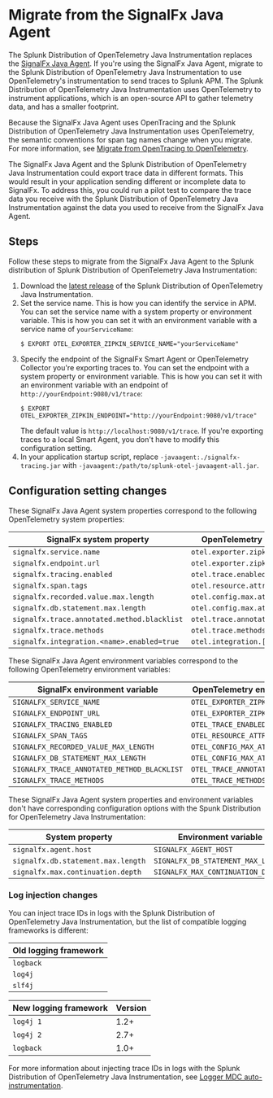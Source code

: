 # Migrate from the SignalFx Java Agent

The Splunk Distribution of OpenTelemetry Java Instrumentation replaces the
[SignalFx Java Agent](https://github.com/signalfx/signalfx-java-tracing).
If you're using the SignalFx Java Agent, migrate to the Splunk Distribution of
OpenTelemetry Java Instrumentation to use OpenTelemetry's instrumentation to
send traces to Splunk APM. The Splunk Distribution of OpenTelemetry Java
Instrumentation uses OpenTelemetry to instrument applications, which is an
open-source API to gather telemetry data, and has a smaller footprint.

Because the SignalFx Java Agent uses OpenTracing and the Splunk Distribution
of OpenTelemetry Java Instrumentation uses OpenTelemetry, the semantic
conventions for span tag names change when you migrate. For more information,
see [Migrate from OpenTracing to OpenTelemetry](https://docs.signalfx.com/en/latest/apm/apm-getting-started/apm-opentelemetry-collector.html#apm-opentelemetry-migration).

The SignalFx Java Agent and the Splunk Distribution of OpenTelemetry Java
Instrumentation could export trace data in different formats. This would
result in your application sending different or incomplete data to SignalFx.
To address this, you could run a pilot test to compare the trace data you
receive with the Splunk Distribution of OpenTelemetry Java Instrumentation
against the data you used to receive from the SignalFx Java Agent.

## Steps

Follow these steps to migrate from the SignalFx Java Agent to the Splunk
distribution of Splunk Distribution of OpenTelemetry Java Instrumentation:

1. Download the [latest release](https://github.com/signalfx/splunk-otel-java/releases)
   of the Splunk Distribution of OpenTelemetry Java Instrumentation.
2. Set the service name. This is how you can identify the service in APM.
   You can set the service name with a system property or environment
   variable. This is how you can set it with an environment variable with a
   service name of `yourServiceName`:
   ```
   $ EXPORT OTEL_EXPORTER_ZIPKIN_SERVICE_NAME="yourServiceName"
   ```
3. Specify the endpoint of the SignalFx Smart Agent or OpenTelemetry Collector
   you're exporting traces to. You can set the endpoint with a system property
   or environment variable. This is how you can set it with an environment
   variable with an endpoint of `http://yourEndpoint:9080/v1/trace`:
   ```
   $ EXPORT OTEL_EXPORTER_ZIPKIN_ENDPOINT="http://yourEndpoint:9080/v1/trace"
   ```
   The default value is `http://localhost:9080/v1/trace`. If you're exporting
   traces to a local Smart Agent, you don't have to modify this configuration
   setting.
4. In your application startup script, replace `-javaagent:./signalfx-tracing.jar`
   with `-javaagent:/path/to/splunk-otel-javaagent-all.jar`.

## Configuration setting changes

These SignalFx Java Agent system properties correspond to the following
OpenTelemetry system properties:

| SignalFx system property | OpenTelemetry system property |
| ------------------------ | ----------------------------- |
| `signalfx.service.name` | `otel.exporter.zipkin.service.name` |
| `signalfx.endpoint.url` | `otel.exporter.zipkin.endpoint` |
| `signalfx.tracing.enabled` | `otel.trace.enabled` |
| `signalfx.span.tags` | `otel.resource.attributes` |
| `signalfx.recorded.value.max.length` | `otel.config.max.attr.length` |
| `signalfx.db.statement.max.length` | `otel.config.max.attr.length` | 
| `signalfx.trace.annotated.method.blacklist` | `otel.trace.annotated.methods.exclude` |
| `signalfx.trace.methods` | `otel.trace.methods` |
| `signalfx.integration.<name>.enabled=true` | `otel.integration.[id].enabled=false` | 

These SignalFx Java Agent environment variables correspond to the following
OpenTelemetry environment variables:

| SignalFx environment variable | OpenTelemetry environment variable |
| ----------------------------- | ---------------------------------- |
| `SIGNALFX_SERVICE_NAME` | `OTEL_EXPORTER_ZIPKIN_SERVICE_NAME` |
| `SIGNALFX_ENDPOINT_URL` |`OTEL_EXPORTER_ZIPKIN_ENDPOINT` |
| `SIGNALFX_TRACING_ENABLED` | `OTEL_TRACE_ENABLED` |
| `SIGNALFX_SPAN_TAGS` | `OTEL_RESOURCE_ATTRIBUTES` |
| `SIGNALFX_RECORDED_VALUE_MAX_LENGTH` | `OTEL_CONFIG_MAX_ATTR_LENGTH` |
| `SIGNALFX_DB_STATEMENT_MAX_LENGTH` | `OTEL_CONFIG_MAX_ATTR_LENGTH` |
| `SIGNALFX_TRACE_ANNOTATED_METHOD_BLACKLIST` | `OTEL_TRACE_ANNOTATED_METHODS_EXCLUDE` |
| `SIGNALFX_TRACE_METHODS` | `OTEL_TRACE_METHODS` |

These SignalFx Java Agent system properties and environment variables don't
have corresponding configuration options with the Spunk Distribution for
OpenTelemetry Java Instrumentation:

| System property | Environment variable |
| --------------- | -------------------- |
| `signalfx.agent.host` | `SIGNALFX_AGENT_HOST` |
| `signalfx.db.statement.max.length` | `SIGNALFX_DB_STATEMENT_MAX_LENGTH` |
| `signalfx.max.continuation.depth` | `SIGNALFX_MAX_CONTINUATION_DEPTH` |

### Log injection changes

You can inject trace IDs in logs with the Splunk Distribution of OpenTelemetry
Java Instrumentation, but the list of compatible logging frameworks is
different:

| Old logging framework |
| --------------------- |
| `logback` |
| `log4j` |
| `slf4j` |

| New logging framework | Version |
| --------------------- | ------- |
| `log4j 1` | 1.2+ |
| `log4j 2` | 2.7+ |
| `logback` | 1.0+ |

For more information about injecting trace IDs in logs with the Splunk
Distribution of OpenTelemetry Java Instrumentation, see
[Logger MDC auto-instrumentation](https://github.com/open-telemetry/opentelemetry-java-instrumentation/blob/master/docs/logger-mdc-instrumentation.md).